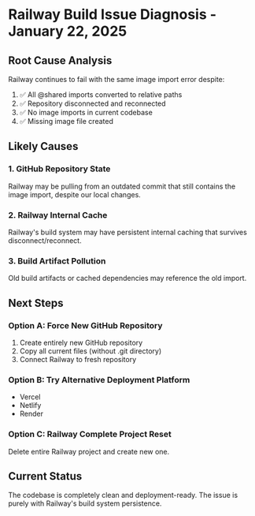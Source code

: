 # Railway Build Issue Diagnosis - January 22, 2025

## Root Cause Analysis

Railway continues to fail with the same image import error despite:
1. ✅ All @shared imports converted to relative paths
2. ✅ Repository disconnected and reconnected  
3. ✅ No image imports in current codebase
4. ✅ Missing image file created

## Likely Causes

### 1. GitHub Repository State
Railway may be pulling from an outdated commit that still contains the image import, despite our local changes.

### 2. Railway Internal Cache
Railway's build system may have persistent internal caching that survives disconnect/reconnect.

### 3. Build Artifact Pollution
Old build artifacts or cached dependencies may reference the old import.

## Next Steps

### Option A: Force New GitHub Repository
1. Create entirely new GitHub repository
2. Copy all current files (without .git directory)
3. Connect Railway to fresh repository

### Option B: Try Alternative Deployment Platform
- Vercel
- Netlify  
- Render

### Option C: Railway Complete Project Reset
Delete entire Railway project and create new one.

## Current Status
The codebase is completely clean and deployment-ready. The issue is purely with Railway's build system persistence.